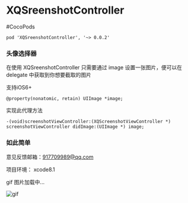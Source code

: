 # XQSreenshotController


#CocoPods
```
pod 'XQSreenshotController', '~> 0.0.2'
```

### 头像选择器

在使用 XQSreenshotController 只需要通过 image 设置一张图片，便可以在 delegate 中获取到你想要截取的图片

支持iOS6+
```
@property(nonatomic, retain) UIImage *image;  
```
实现此代理方法
```
-(void)screenshotViewController:(XQScreenshotViewController *) screenshotViewController didImage:(UIImage *) image;  
```
### 如此简单

意见反馈邮箱：917709989@qq.com

项目环境： xcode8.1

gif 图片加载中...

![gif](https://github.com/weakGG/XQSreenshotController/blob/master/gif/selectimage.gif)
